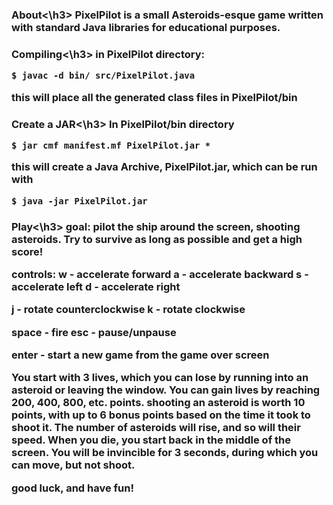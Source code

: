 <h3>About<\h3>
PixelPilot is a small Asteroids-esque game written with standard Java libraries
for educational purposes.

<h3>Compiling<\h3>
in PixelPilot directory:

```
$ javac -d bin/ src/PixelPilot.java
```

this will place all the generated class files in PixelPilot/bin

<h3>Create a JAR<\h3>
In PixelPilot/bin directory

```
$ jar cmf manifest.mf PixelPilot.jar *
```

this will create a Java Archive, PixelPilot.jar, which can be run with

```
$ java -jar PixelPilot.jar
```

<h3>Play<\h3>
goal: pilot the ship around the screen, shooting asteroids. Try to survive as long as possible and get a high score!

controls:
w - accelerate forward
a - accelerate backward
s - accelerate left
d - accelerate right

j - rotate counterclockwise
k - rotate clockwise

space - fire
esc - pause/unpause

enter - start a new game from the game over screen

You start with 3 lives, which you can lose by running into an asteroid
or leaving the window. You can gain lives by reaching 200, 400, 800, etc.
points. shooting an asteroid is worth 10 points, with up to 6 bonus
points based on the time it took to shoot it. The number of asteroids
will rise, and so will their speed. When you die, you start back in the
middle of the screen. You will be invincible for 3 seconds, during which
you can move, but not shoot.

good luck, and have fun!
